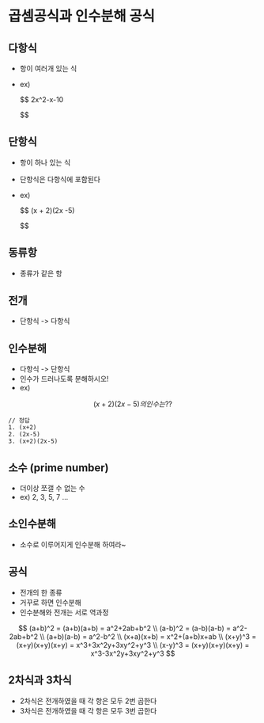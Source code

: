 # 곱셈공식과 인수분해 공식

## 다항식

- 항이 여러개 있는 식
- ex)

  $$
  2x^2-x-10

  $$

## 단항식

- 항이 하나 있는 식
- 단항식은 다항식에 포함된다
- ex)


  $$
  (x + 2)(2x -5)

  $$

## 동류항

- 종류가 같은 항


## 전개

- 단항식 -> 다항식

## 인수분해

- 다항식 -> 단항식
- 인수가 드러나도록 분해하시오!
- ex)

$$
(x+2)(2x-5) 의 인수는??
$$

```
// 정답
1. (x+2)
2. (2x-5)
3. (x+2)(2x-5) 
```


## 소수 (prime number)

- 더이상 쪼갤 수 없는 수
- ex) 2, 3, 5, 7 ...


## 소인수분해

- 소수로 이루어지게 인수분해 하여라~


## 공식

- 전개의 한 종류
- 거꾸로 하면 인수분해
- 인수분해와 전개는 서로 역과정

$$
(a+b)^2 = (a+b)(a+b) = a^2+2ab+b^2 \\
(a-b)^2 = (a-b)(a-b) = a^2-2ab+b^2 \\
(a+b)(a-b) = a^2-b^2 \\
(x+a)(x+b) = x^2+(a+b)x+ab \\
(x+y)^3 = (x+y)(x+y)(x+y) = x^3+3x^2y+3xy^2+y^3 \\
(x-y)^3 = (x+y)(x+y)(x+y) = x^3-3x^2y+3xy^2+y^3
$$

## 2차식과 3차식

- 2차식은 전개하였을 때 각 항은 모두 2번 곱한다
- 3차식은 전개하였을 때 각 항은 모두 3번 곱한다
